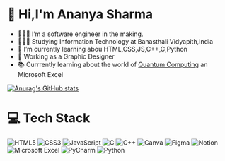 # 👋 Hi,I'm Ananya Sharma 

- 👩🏽‍💻 I’m a software engineer in the making.
- 👩🏻‍🎓 Studying Information Technology at Banasthali Vidyapith,India
- 🌱 I’m currently learning abou HTML,CSS,JS,C++,C,Python 
- 🎨 Working as a Graphic Designer 
- 📚 Currrently learning about the world of [Quantum Computing](https://www.newyorker.com/magazine/2022/12/19/the-world-changing-race-to-develop-the-quantum-computer) an Microsoft Excel
  
[![Anurag's GitHub stats](https://github-readme-stats.vercel.app/api?username=AnanyaSharma18)](https://github.com/anuraghazra/github-readme-stats)
# 💻 Tech Stack

![HTML5](https://img.shields.io/badge/html5-%23E34F26.svg?style=for-the-badge&logo=html5&logoColor=white)
![CSS3](https://img.shields.io/badge/css3-%231572B6.svg?style=for-the-badge&logo=css3&logoColor=white)
![JavaScript](https://img.shields.io/badge/javascript-%23323330.svg?style=for-the-badge&logo=javascript&logoColor=%23F7DF1E)
![C](https://img.shields.io/badge/c-%2300599C.svg?style=for-the-badge&logo=c&logoColor=white)
![C++](https://img.shields.io/badge/c++-%2300599C.svg?style=for-the-badge&logo=c%2B%2B&logoColor=white)
![Canva](https://img.shields.io/badge/Canva-%2300C4CC.svg?style=for-the-badge&logo=Canva&logoColor=white)
![Figma](https://img.shields.io/badge/figma-%23F24E1E.svg?style=for-the-badge&logo=figma&logoColor=white)
![Notion](https://img.shields.io/badge/Notion-%23000000.svg?style=for-the-badge&logo=notion&logoColor=white)
![Microsoft Excel](https://img.shields.io/badge/Microsoft_Excel-217346?style=for-the-badge&logo=microsoft-excel&logoColor=white)
![PyCharm](https://img.shields.io/badge/pycharm-143?style=for-the-badge&logo=pycharm&logoColor=black&color=black&labelColor=green)
![Python](https://img.shields.io/badge/python-3670A0?style=for-the-badge&logo=python&logoColor=ffdd54)
